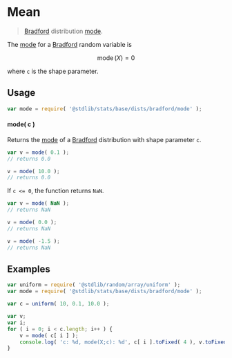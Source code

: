 <!--

@license Apache-2.0

Copyright (c) 2025 The Stdlib Authors.

Licensed under the Apache License, Version 2.0 (the "License");
you may not use this file except in compliance with the License.
You may obtain a copy of the License at

   http://www.apache.org/licenses/LICENSE-2.0

Unless required by applicable law or agreed to in writing, software
distributed under the License is distributed on an "AS IS" BASIS,
WITHOUT WARRANTIES OR CONDITIONS OF ANY KIND, either express or implied.
See the License for the specific language governing permissions and
limitations under the License.

-->

# Mean

> [Bradford][bradford-distribution] distribution [mode][mode].

<!-- Section to include introductory text. Make sure to keep an empty line after the intro `section` element and another before the `/section` close. -->

<section class="intro">

The [mode][mode] for a [Bradford][bradford-distribution] random variable is

<!-- <equation class="equation" label="eq:bradford_mode" align="center" raw="\mathop{\mathrm{mode}}\left( X \right) = 0" alt="Mode for a Bradford distribution."> -->

```math
\mathop{\mathrm{mode}}\left( X \right) = 0
```

<!-- <div class="equation" align="center" data-raw-text="\mathop{\mathrm{mode}}\left( X \right) = 0" data-equation="eq:bradford_mode">
    <img src="https://cdn.jsdelivr.net/gh/stdlib-js/stdlib@591cf9d5c3a0cd3c1ceec961e5c49d73a68374cb/lib/node_modules/@stdlib/stats/base/dists/bradford/mode/docs/img/equation_bradford_mode.svg" alt="Mode for a Bradford distribution.">
    <br>
</div> -->

<!-- </equation> -->

where `c` is the shape parameter.

</section>

<!-- /.intro -->

<!-- Package usage documentation. -->

<section class="usage">

## Usage

```javascript
var mode = require( '@stdlib/stats/base/dists/bradford/mode' );
```

#### mode( c )

Returns the [mode][mode] of a [Bradford][bradford-distribution] distribution with shape parameter `c`.

```javascript
var v = mode( 0.1 );
// returns 0.0

v = mode( 10.0 );
// returns 0.0
```

If `c <= 0`, the function returns `NaN`.

```javascript
var v = mode( NaN );
// returns NaN

v = mode( 0.0 );
// returns NaN

v = mode( -1.5 );
// returns NaN
```

</section>

<!-- /.usage -->

<!-- Package usage notes. Make sure to keep an empty line after the `section` element and another before the `/section` close. -->

<section class="notes">

</section>

<!-- /.notes -->

<!-- Package usage examples. -->

<section class="examples">

## Examples

<!-- eslint no-undef: "error" -->

```javascript
var uniform = require( '@stdlib/random/array/uniform' );
var mode = require( '@stdlib/stats/base/dists/bradford/mode' );

var c = uniform( 10, 0.1, 10.0 );

var v;
var i;
for ( i = 0; i < c.length; i++ ) {
    v = mode( c[ i ] );
    console.log( 'c: %d, mode(X;c): %d', c[ i ].toFixed( 4 ), v.toFixed( 4 ) );
}
```

</section>

<!-- /.examples -->

<!-- Section for related `stdlib` packages. Do not manually edit this section, as it is automatically populated. -->

<section class="related">

</section>

<!-- /.related -->

<!-- Section for all links. Make sure to keep an empty line after the `section` element and another before the `/section` close. -->

<section class="links">

[bradford-distribution]: https://en.wikipedia.org/wiki/Bradford%27s_law

[mode]: https://en.wikipedia.org/wiki/Mode_%28statistics%29

</section>

<!-- /.links -->
